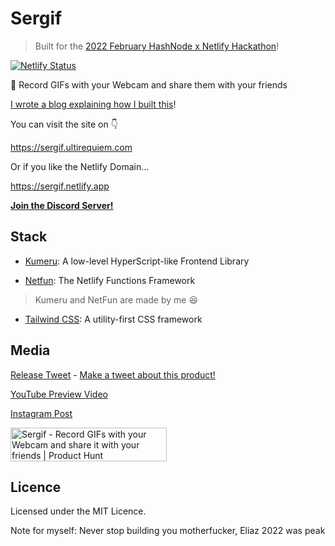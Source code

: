 # Sergif

> Built for the
> [2022 February HashNode x Netlify Hackathon](https://townhall.hashnode.com/netlify-hackathon)!

[![Netlify Status](https://api.netlify.com/api/v1/badges/6f2e154a-81ce-4c21-aae3-fe5da370cea4/deploy-status)](https://app.netlify.com/sites/sergif/deploys)

🥳 Record GIFs with your Webcam and share them with your friends

[I wrote a blog explaining how I built this](https://blog.ultirequiem.com/sergif)!

You can visit the site on 👇

https://sergif.ultirequiem.com

Or if you like the Netlify Domain...

https://sergif.netlify.app

**[Join the Discord Server!](https://discord.gg/XW8mK5yu5R)**

## Stack

- [Kumeru](https://github.com/UltiRequiem/kumeru): A low-level HyperScript-like
  Frontend Library

- [Netfun](https://github.com/UltiRequiem/netfun): The Netlify Functions
  Framework

> Kumeru and NetFun are made by me 😆

- [Tailwind CSS](https://tailwindcss.com): A utility-first CSS framework

## Media

[Release Tweet](https://twitter.com/UltiRequiem/status/1496979672600653826) -
[Make a tweet about this product!](https://twitter.com/intent/tweet?text=Just%20discover%20%23Sergif%20by%20@UltiRequiem%20%F0%9F%94%A5%0D%0Ahttps://github.com/UltiRequiem/sergif)

[YouTube Preview Video](https://youtu.be/zpWWToXPrWI)

[Instagram Post](https://instagram.com/p/CaYl9DVNaW0)

<a href="https://www.producthunt.com/posts/sergif?utm_source=badge-featured&utm_medium=badge&utm_souce=badge-sergif" target="_blank"><img src="https://api.producthunt.com/widgets/embed-image/v1/featured.svg?post_id=333360&theme=dark" alt="Sergif - Record GIFs with your Webcam and share it with your friends | Product Hunt" style="width: 250px; height: 54px;" width="250" height="54" /></a>

## Licence

Licensed under the MIT Licence.

Note for myself: Never stop building you motherfucker, Eliaz 2022 was peak